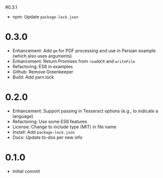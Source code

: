 #0.3.1
- npm: Update `package-lock.json`

# 0.3.0
- Enhancement: Add `gm` for PDF processing and use in Persian
    example (which also uses arguments)
- Enhancement: Return Promises from `readOCR` and `writeFile`
- Refactoring: ES6 in examples
- Github: Remove Greenkeeper
- Build: Add yarn.lock

# 0.2.0
- Enhancement: Support passing in Tesseract options (e.g., to indicate a
    language)
- Refactoring: Use some ES6 features
- License: Change to include type (MIT) in file name
- Install: Add `package-lock.json`
- Docs: Update to-dos per new info

# 0.1.0
- Initial commit
